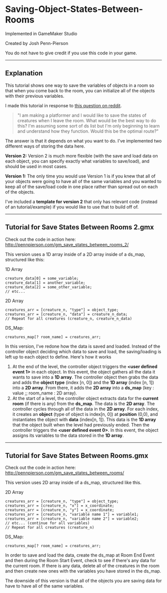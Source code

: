 # Saving-Object-States-Between-Rooms
Implemented in GameMaker Studio

Created by Josh Penn-Pierson

You do not have to give credit if you use this code in your game.

---
Explanation
-

This tutorial shows one way to save the variables of objects in a room so that when you come back to the room, you can initialize all of the objects with their previous variables.

I made this tutorial in response to [this question on reddit](https://www.reddit.com/r/gamemaker/comments/6h989t/saving_object_states/).

>"I am making a platformer and I would like to save the states of creatures when I leave the room. What would be the best way to do this? I'm assuming some sort of ds list but I'm only beginning to learn and understand how they function. Would this be the optimal route?"

The answer is that it depends on what you want to do. I've implemented two different ways of storing the data here.

**Version 2:** Version 2 is much more flexible (with the save and load data on each object, you can specify exactly what variables to save/load), and should be used in most cases.

**Version 1:** The only time you would use Version 1 is if you knew that all of your objects were going to have all of the same variables and you wanted to keep all of the save/load code in one place rather than spread out on each of the objects.

I've included a **template for version 2** that only has relevant code (instead of an tutorial/example) if you would like to use that to build off of.

---
Tutorial for **Save States Between Rooms 2.gmx**
-

Check out the code in action here: http://pennpierson.com/gm_save_states_between_rooms_2/

This version uses a 1D array inside of a 2D array inside of a ds_map, structured like this:

1D Array

    creature_data[0] = some_variable;
    creature_data[1] = another_variable;
    creature_data[2] = some_other_variable;
    // etc...

2D Array

	creatures_arr = [creature_n, "type"] = object_type;
	creatures_arr = [creature_n, "data"] = creature_n_data;
	// Repeat for all creatures (creature_n, creature_n_data)

DS_Map:

	creatures_map[? room_name] = creatures_arr;


In this version, I've redone how the data is saved and loaded. Instead of the controller object deciding which data to save and load, the saving/loading is left up to each object to define. Here's how it works

1. At the end of the level, the controller object triggers the **<user defined event 1>** in each object. In this event, the object gathers all the data it wants to save into a **1D array**. The controller object then grabs the data and adds the **object type** (index [n, 0]) and the **1D array** (index [n, 1]) into a **2D array**. From there, it adds the **2D array** into a **ds_map** (key : value ;; room_name : 2D array).
2. At the start of a level, the controller object extracts data for the **current room** (if there is any) from the **ds_map**. The data is the **2D array**. The controller cycles through all of the data in the **2D array**. For each index, it creates an **object** (type of object is index[n, 0]) at **position** (0,0), and instantiates the object with **data** (index[n, 1]). This data is the **1D array** that the object built when the level had previously ended. Then the controller triggers the **<user defined event 0>**. In this event, the object assigns its variables to the data stored in the **1D array**.

---
Tutorial for **Save States Between Rooms.gmx**
-

Check out the code in action here: http://pennpierson.com/gm_save_states_between_rooms/

This version uses 2D array inside of a ds_map, structured like this.

2D Array

	creatures_arr = [creature_n, "type"] = object_type;
	creatures_arr = [creature_n, "x"] = x_coordinate;
	creatures_arr = [creature_n, "y"] = x_coordinate;
	creatures_arr = [creature_n, "variable name 1"] = variable1;
	creatures_arr = [creature_n, "variable name 2"] = variable2;
	// etc... (continue for all variables)
	// Repeat for all creatures (creature_n)

DS_Map:

	creatures_map[? room_name] = creatures_arr;

In order to save and load the data, create the ds_map at Room End Event and then during the Room Start Event, check to see if there's any data for the current room. If there is any data, delete all of the creatures in the room and then create new ones with the variables you have stored in the ds_map.

The downside of this version is that all of the objects you are saving data for have to have all of the same variables.